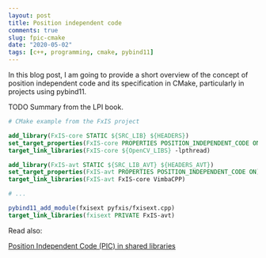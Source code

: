 ```yaml
---
layout: post
title: Position independent code
comments: true
slug: fpic-cmake
date: "2020-05-02"
tags: [c++, programming, cmake, pybind11]
---
```


In this blog post, I am going to provide a short overview of the concept of position independent code and its specification in CMake, particularly in projects using pybind11.

TODO Summary from the LPI book.

```cmake
# CMake example from the FxIS project

add_library(FxIS-core STATIC ${SRC_LIB} ${HEADERS})
set_target_properties(FxIS-core PROPERTIES POSITION_INDEPENDENT_CODE ON)
target_link_libraries(FxIS-core ${OpenCV_LIBS} -lpthread)

add_library(FxIS-avt STATIC ${SRC_LIB_AVT} ${HEADERS_AVT})
set_target_properties(FxIS-avt PROPERTIES POSITION_INDEPENDENT_CODE ON)
target_link_libraries(FxIS-avt FxIS-core VimbaCPP)

# ...

pybind11_add_module(fxisext pyfxis/fxisext.cpp)
target_link_libraries(fxisext PRIVATE FxIS-avt)
```

Read also:

[Position Independent Code (PIC) in shared libraries](https://eli.thegreenplace.net/2011/11/03/position-independent-code-pic-in-shared-libraries/)
